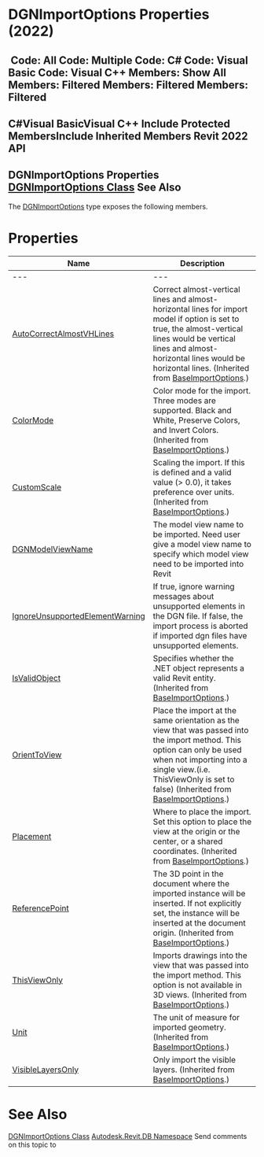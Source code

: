 # DGNImportOptions Properties (2022)

﻿
 Code: All Code: Multiple Code: C# Code: Visual Basic Code: Visual C++  Members: Show All Members: Filtered Members: Filtered Members: Filtered   
---  
C#Visual BasicVisual C++
Include Protected MembersInclude Inherited Members
Revit 2022 API  
---  
DGNImportOptions Properties  
[DGNImportOptions Class](81dec13f-8eca-f2eb-bf60-1e206e6d0d98.md "DGNImportOptions Class") See Also  
---  
The [DGNImportOptions](81dec13f-8eca-f2eb-bf60-1e206e6d0d98.md "DGNImportOptions Class") type exposes the following members.
# Properties
| Name | Description |
| --- | --- |
| --- | --- | --- |
| [AutoCorrectAlmostVHLines](9b06404d-6f5f-f982-7431-94e6dd42ea50.md "AutoCorrectAlmostVHLines Property") | Correct almost-vertical lines and almost-horizontal lines for import model if option is set to true, the almost-vertical lines would be vertical lines and almost-horizontal lines would be horizontal lines.  (Inherited from [BaseImportOptions](75898e94-cff4-fb64-c613-9596599444c4.md "BaseImportOptions Class").) |
| [ColorMode](eaa2af9c-97e4-ac51-32b1-b64c3d29168e.md "ColorMode Property") | Color mode for the import. Three modes are supported. Black and White, Preserve Colors, and Invert Colors.  (Inherited from [BaseImportOptions](75898e94-cff4-fb64-c613-9596599444c4.md "BaseImportOptions Class").) |
| [CustomScale](eca4b856-2186-5203-0503-d6151e795241.md "CustomScale Property") | Scaling the import. If this is defined and a valid value (> 0.0), it takes preference over units.  (Inherited from [BaseImportOptions](75898e94-cff4-fb64-c613-9596599444c4.md "BaseImportOptions Class").) |
| [DGNModelViewName](ea5697a3-7367-a9c3-005f-ce4baf4155a9.md "DGNModelViewName Property") | The model view name to be imported. Need user give a model view name to specify which model view need to be imported into Revit |
| [IgnoreUnsupportedElementWarning](09d8665c-03e3-b4fd-d765-5bd346a6b9e1.md "IgnoreUnsupportedElementWarning Property") | If true, ignore warning messages about unsupported elements in the DGN file. If false, the import process is aborted if imported dgn files have unsupported elements. |
| [IsValidObject](505ddddc-c6ee-8c1f-35b5-021ddb91a7ce.md "IsValidObject Property") | Specifies whether the .NET object represents a valid Revit entity.  (Inherited from [BaseImportOptions](75898e94-cff4-fb64-c613-9596599444c4.md "BaseImportOptions Class").) |
| [OrientToView](cf3aa697-26ed-422d-85f2-ec46f7abd5cf.md "OrientToView Property") | Place the import at the same orientation as the view that was passed into the import method. This option can only be used when not importing into a single view.(i.e. ThisViewOnly is set to false)  (Inherited from [BaseImportOptions](75898e94-cff4-fb64-c613-9596599444c4.md "BaseImportOptions Class").) |
| [Placement](944f0437-1dcf-9fe1-80a8-7eb13b963d1f.md "Placement Property") | Where to place the import. Set this option to place the view at the origin or the center, or a shared coordinates.  (Inherited from [BaseImportOptions](75898e94-cff4-fb64-c613-9596599444c4.md "BaseImportOptions Class").) |
| [ReferencePoint](deaf1d27-87a7-f330-f1ef-8eb3d212de32.md "ReferencePoint Property") | The 3D point in the document where the imported instance will be inserted. If not explicitly set, the instance will be inserted at the document origin.  (Inherited from [BaseImportOptions](75898e94-cff4-fb64-c613-9596599444c4.md "BaseImportOptions Class").) |
| [ThisViewOnly](99153f1b-01e3-441c-87ea-f2e08afaab0d.md "ThisViewOnly Property") | Imports drawings into the view that was passed into the import method. This option is not available in 3D views.  (Inherited from [BaseImportOptions](75898e94-cff4-fb64-c613-9596599444c4.md "BaseImportOptions Class").) |
| [Unit](bb0e0e8e-f5bc-e39c-13f5-e3cce98c7652.md "Unit Property") | The unit of measure for imported geometry.  (Inherited from [BaseImportOptions](75898e94-cff4-fb64-c613-9596599444c4.md "BaseImportOptions Class").) |
| [VisibleLayersOnly](63d17f7a-a3c2-7c3f-2f24-cdd553248fab.md "VisibleLayersOnly Property") | Only import the visible layers.  (Inherited from [BaseImportOptions](75898e94-cff4-fb64-c613-9596599444c4.md "BaseImportOptions Class").) |

# See Also
[DGNImportOptions Class](81dec13f-8eca-f2eb-bf60-1e206e6d0d98.md "DGNImportOptions Class")
[Autodesk.Revit.DB Namespace](87546ba7-461b-c646-cbb1-2cb8f5bff8b2.md "Autodesk.Revit.DB Namespace")
Send comments on this topic to 